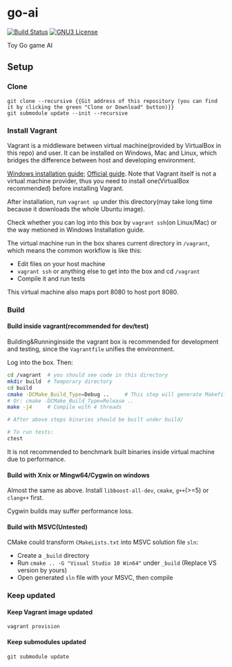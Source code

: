 # go-ai
[![Build Status](https://travis-ci.org/sjtu-ai-go/go-ai.svg)](https://travis-ci.org/sjtu-ai-go/go-ai)
[![GNU3 License](https://img.shields.io/github/license/sjtu-ai-go/go-ai.svg)](https://github.com/sjtu-ai-go/go-ai/blob/master/LICENSE)

Toy Go game AI

## Setup

### Clone

```
git clone --recursive {{Git address of this repository (you can find it by clicking the green "Clone or Download" button)}}
git submodule update --init --recursive
```

### Install Vagrant

Vagrant is a middleware between virtual machine(provided by VirtualBox in this repo) and user. It can be installed on Windows, Mac and Linux, which bridges the difference between host and developing environment.

[Windows installation guide](https://blog.smdcn.net/article/1308.html); [Official guide](https://www.vagrantup.com/docs/installation/). Note that Vagrant itself is not a virtual machine provider, thus you need to install one(VirtualBox recommended) before installing Vagrant.


After installation, run `vagrant up` under this directory(may take long time because it downloads the whole Ubuntu image).

Check whether you can log into this box by `vagrant ssh`(on Linux/Mac) or the way metioned in Windows Installation guide.

The virtual machine run in the box shares current directory in `/vagrant`, which means the common workflow is like this:
- Edit files on your host machine
- `vagrant ssh` or anything else to get into the box and cd `/vagrant`
- Compile it and run tests

This virtual machine also maps port 8080 to host port 8080.

### Build

#### Build inside vagrant(recommended for dev/test)
Building&Runninginside the vagrant box is recommended for development and testing, since the `Vagrantfile` unifies the environment.

Log into the box. Then:

```bash
cd /vagrant  # you should see code in this directory
mkdir build  # Temporary directory
cd build
cmake -DCMake_Build_Type=Debug ..     # This step will generate Makefile with debug flags
# Or: cmake -DCMake_Build_Type=Release .. 
make -j4     # Compile with 4 threads

# After above steps binaries should be built under build/

# To run tests:
ctest
```

It is not recommended to benchmark built binaries inside virtual machine due to performance.
#### Build with Xnix or Mingw64/Cygwin on windows
Almost the same as above. Install `libboost-all-dev`, `cmake`, `g++`(>=5) or `clang++` first.

Cygwin builds may suffer performance loss.

#### Build with MSVC(Untested)
CMake could transform `CMakeLists.txt` into MSVC solution file `sln`:

- Create a `_build` directory
- Run `cmake .. -G "Visual Studio 10 Win64"` under `_build` (Replace VS version by yours)
- Open generated `sln` file with your MSVC, then compile


### Keep updated

#### Keep Vagrant image updated
```
vagrant provision
```

#### Keep submodules updated
```
git submodule update
```
